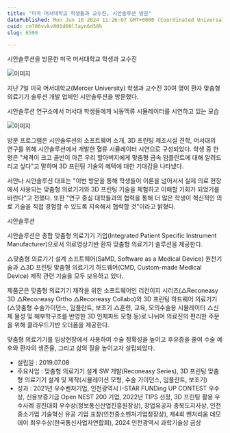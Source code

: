 ```yaml
---
title: "미국 머서대학교 학생들과 교수진, 시안솔루션 방문"
datePublished: Mon Jun 10 2024 11:26:07 GMT+0000 (Coordinated Universal Time)
cuid: cm706vvkv001d09l7ayn6d50h
slug: 6599

---
```



시안솔루션을 방문한 미국 머서대학교 학생과 교수진

![이미지](https://cdn.hashnode.com/res/hashnode/image/upload/v1739260647602/f9e44e6e-7e6b-4954-8baf-46583d9dd301.jpeg)

지난 7일 미국 머서대학교(Mercer University) 학생과 교수진 30여 명이 환자 맞춤형 의료기기 솔루션 개발 업체인 시안솔루션을 방문했다.

시안솔루션 연구소에서 머서대 학생들에게 뇌동맥류 시뮬레이터를 시연하고 있는 모습

![이미지](https://cdn.hashnode.com/res/hashnode/image/upload/v1739260649800/ea9d4c22-d7ee-475c-8594-931359920842.jpeg)

방문 프로그램은 시안솔루션의 소프트웨어 소개, 3D 프린팅 제조시설 견학, 머서대의 연구를 위해 시안솔루션에서 개발한 혈류 시뮬레이터 시연으로 구성되었다. 학생 중 한 명은 "체격이 크고 골반이 아픈 우리 할아버지에게 맞춤형 금속 임플란트에 대해 알려드리고 싶다"고 말하며 3D 프린팅 기술의 혜택에 대한 기대감을 나타냈다.

서안나 시안솔루션 대표는 "이번 방문을 통해 학생들이 이론을 넘어서서 실제 의료 현장에서 사용되는 맞춤형 의료기기와 3D 프린팅 기술을 체험하고 이해할 기회가 되었기를 바란다"고 전했다. 또한 "연구 중심 대학들과의 협력을 통해 더 많은 학생이 혁신적인 의료 기술을 직접 경험할 수 있도록 지속해서 협력할 것"이라고 밝혔다.

시안솔루션

시안솔루션은 종합 맞춤형 의료기기 기업(Integrated Patient Specific Instrument Manufacturer)으로서 의료영상기반 환자 맞춤형 의료기기 솔루션을 제공한다.

△맞춤형 의료기기 설계 소프트웨어(SaMD, Software as a Medical Device) 원천기술과 △3D 프린팅 맞춤형 의료기기 하드웨어(CMD, Custom-made Medical Device) 제작 관련 기술을 모두 보유하고 있다.

제품군은 맞춤형 의료기기 제작을 위한 소프트웨어인 리컨이지 시리즈(△Reconeasy 3D △Reconeasy Ortho △Reconeasy Collabo)와 3D 프린팅 하드웨어 의료기기(△맞춤형 수술가이던스, 임플란트, 보조기 △훈련, 교육, 모의수술용 시뮬레이터 △신체 물성 및 해부학구조를 반영한 3D 인체파트 모형 등)로 나뉘며 의료진의 편리한 주문을 위해 클라우드기반 오더폼을 제공한다.

맞춤형 의료기기를 임상현장에서 사용하여 수술 정확성을 높이고 후유증을 줄여 수술 예후와 환자의 생존율, 그리고 삶의 질을 높이고자 설립되었다.

- 설립일 : 2019.07.08
- 주요사업 : 맞춤형 의료기기 설계 SW 개발(Reconeasy Series), 3D 프린팅 맞춤형 의료기기 설계 및 제작(시뮬레이션 모형, 수술 가이던스, 임플란트, 보조기)
- 성과 : 2021년 우수벤처기업, 인천광역시 I-STAR FUNDing UP CONTEST 우수상, 신용보증기금 Open NEST 200 기업, 2022년 TIPS 선정, 3D 프린팅 활용 우수사례 경진대회 우수상(정보통신산업진흥원장상), 창업유공자 충북도지사상, 인천 중소기업 기술혁신 유공 기업 표창(인천중소벤처기업청장상), 제4회 벤처리움 데모데이 최우수상(한국통신사업자연합회), 2024 인천광역시 과학기술상 금상